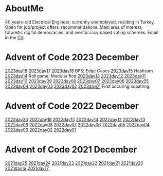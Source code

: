 # AboutMe
40 years-old Electrical Engineer, currently unemployed, residing in Turkey. Open for job/project offers, recommendations. Main area of interest; futuristic digital democracies, and meritocracy based voting schemes. 
Email in the [CV](/CV_Kutay.pdf).


# Advent of Code 2023 December
[2023day18](/2023AoC/23day18.js)
[2023day17](/2023AoC/23day17.js)
[2023day16](/2023AoC/23day16.js) BFS; Edge Cases 
[2023day15](/2023AoC/23day15.js) Hashsum 
[2023day14](/2023AoC/23day14.js) Roll game; Modular flop 
[2023day13](/2023AoC/23day13.js)
[2023day12](/2023AoC/23day12.js)
[2023day11](/2023AoC/23day11.js)
[2023day10](/2023AoC/23day10.js)
[2023day09](/2023AoC/23day09.js)
[2023day08](/2023AoC/23day08.js)
[2023day07](/2023AoC/23day07.js)
[2023day06](/2023AoC/23day06.js)
[2023day05](/2023AoC/23day05.js)
[2023day04](/2023AoC/23day04.js)
[2023day03](/2023AoC/23day03.js)
[2023day02](/2023AoC/23day02.js)
[2023day01](/2023AoC/23day01.js) First occuring substring    
     

# Advent of Code 2022 December
[2022day24](/2022AoC/22day24.js)
[2022day18](/2022AoC/22day18.js)
[2022day15](/2022AoC/22day15.js)
[2022day14](/2022AoC/22day14.js)
[2022day12](/2022AoC/22day12.js)
[2022day10](/2022AoC/22day10.js)
[2022day09](/2022AoC/22day09.js)
[2022day08](/2022AoC/22day08.js)
[2022day07](/2022AoC/22day07.js)
[2022day06](/2022AoC/22day06.js)
[2022day05](/2022AoC/22day05.js)
[2022day04](/2022AoC/22day04.js)
[2022day03](/2022AoC/22day03.js)
[2022day02](/2022AoC/22day02.js)
[2022day01](/2022AoC/22day01.js)


# Advent of Code 2021 December
[2021day25](/2021AoC/21day25.js)
[2021day24](/2021AoC/21day24.js)
[2021day23](/2021AoC/21day23.js)
[2021day22](/2021AoC/21day22.js)
[2021day21](/2021AoC/21day21.js)
[2021day20](/2021AoC/21day20.js)
[2021day19](/2021AoC/21day19.js)
[2021day17](/2021AoC/21day17.js)

